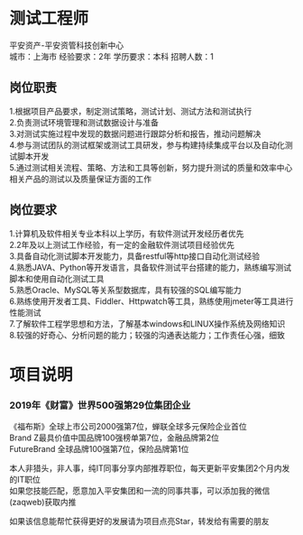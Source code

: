 # 测试工程师
平安资产-平安资管科技创新中心  
城市：上海市 经验要求：2年 学历要求：本科  招聘人数：1

## 岗位职责
1.根据项目产品要求，制定测试策略，测试计划、测试方法和测试执行   
2.负责测试环境管理和测试数据设计与准备   
3.对测试实施过程中发现的数据问题进行跟踪分析和报告，推动问题解决   
4.参与测试团队的测试框架或测试工具研发，参与构建持续集成平台以及自动化测试脚本开发   
5.通过测试相关流程、策略、方法和工具等创新，努力提升测试的质量和效率中心相关产品的测试以及质量保证方面的工作

## 岗位要求
1.计算机及软件相关专业本科以上学历，有软件测试开发经历者优先    
2.2年及以上测试工作经验，有一定的金融软件测试项目经验优先   
3.具备自动化测试脚本开发能力，具备restful等http接口自动化测试经验   
4.熟悉JAVA、Python等开发语言，具备软件测试平台搭建的能力，熟练编写测试脚本和使用自动化测试工具   
5.熟悉Oracle、MySQL等关系型数据库，具有较强的SQL编写能力   
6.熟练使用开发者工具、Fiddler、Httpwatch等工具，熟练使用jmeter等工具进行性能测试   
7.了解软件工程学思想和方法，了解基本windows和LINUX操作系统及网络知识   
8.较强的好奇心、分析问题的能力；较强的沟通表达能力；工作责任心强，细致

# 项目说明

### 2019年《财富》世界500强第29位集团企业
《福布斯》全球上市公司2000强第7位，蝉联全球多元保险企业首位  
Brand Z最具价值中国品牌100强榜单第7位，金融品牌第2位  
FutureBrand 全球品牌100强第7位，保险品牌第1位

本人非猎头，非人事，纯IT同事分享内部推荐职位，每天更新平安集团2个月内发的IT职位  
如果您技能匹配，愿意加入平安集团和一流的同事共事，可以添加我的微信(zaqweb)获取内推 

如果该信息能帮忙获得更好的发展请为项目点亮Star，转发给有需要的朋友




